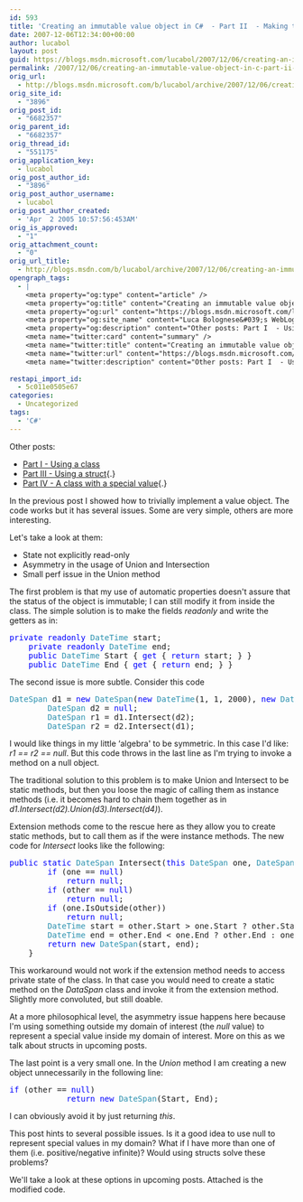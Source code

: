 ```yaml
---
id: 593
title: 'Creating an immutable value object in C#  - Part II  - Making the class better'
date: 2007-12-06T12:34:00+00:00
author: lucabol
layout: post
guid: https://blogs.msdn.microsoft.com/lucabol/2007/12/06/creating-an-immutable-value-object-in-c-part-ii-making-the-class-better/
permalink: /2007/12/06/creating-an-immutable-value-object-in-c-part-ii-making-the-class-better/
orig_url:
  - http://blogs.msdn.microsoft.com/b/lucabol/archive/2007/12/06/creating-an-immutable-value-object-in-c-part-ii-making-the-class-better.aspx
orig_site_id:
  - "3896"
orig_post_id:
  - "6682357"
orig_parent_id:
  - "6682357"
orig_thread_id:
  - "551175"
orig_application_key:
  - lucabol
orig_post_author_id:
  - "3896"
orig_post_author_username:
  - lucabol
orig_post_author_created:
  - 'Apr  2 2005 10:57:56:453AM'
orig_is_approved:
  - "1"
orig_attachment_count:
  - "0"
orig_url_title:
  - http://blogs.msdn.com/b/lucabol/archive/2007/12/06/creating-an-immutable-value-object-in-c-part-ii-making-the-class-better.aspx
opengraph_tags:
  - |
    <meta property="og:type" content="article" />
    <meta property="og:title" content="Creating an immutable value object in C#  - Part II  - Making the class better" />
    <meta property="og:url" content="https://blogs.msdn.microsoft.com/lucabol/2007/12/06/creating-an-immutable-value-object-in-c-part-ii-making-the-class-better/" />
    <meta property="og:site_name" content="Luca Bolognese&#039;s WebLog" />
    <meta property="og:description" content="Other posts: Part I  - Using a class Part III  - Using a struct Part IV  - A class with a special value In the previous post I showed how to trivially implement a value object. The code works but it has several issues. Some are very simple, others are more interesting. Let's take a..." />
    <meta name="twitter:card" content="summary" />
    <meta name="twitter:title" content="Creating an immutable value object in C#  - Part II  - Making the class better" />
    <meta name="twitter:url" content="https://blogs.msdn.microsoft.com/lucabol/2007/12/06/creating-an-immutable-value-object-in-c-part-ii-making-the-class-better/" />
    <meta name="twitter:description" content="Other posts: Part I  - Using a class Part III  - Using a struct Part IV  - A class with a special value In the previous post I showed how to trivially implement a value object. The code works but it has several issues. Some are very simple, others are more interesting. Let's take a..." />
    
restapi_import_id:
  - 5c011e0505e67
categories:
  - Uncategorized
tags:
  - 'C#'
---
```

Other posts:

  * <a href="http://blogs.msdn.com/lucabol/archive/2007/12/03/creating-an-immutable-value-object-in-c-part-i-using-a-class.aspx" target="_blank">Part I  - Using a class</a>
  * [Part III  - Using a struct](http://blogs.msdn.com/lucabol/archive/2007/12/24/creating-an-immutable-value-object-in-c-part-iii-using-a-struct.aspx){.}
  * [Part IV  - A class with a special value](http://blogs.msdn.com/lucabol/){.}

In the previous post I showed how to trivially implement a value object. The code works but it has several issues. Some are very simple, others are more interesting.

Let's take a look at them:

  * State not explicitly read-only
  * Asymmetry in the usage of Union and Intersection
  * Small&nbsp;perf issue&nbsp;in the Union method

The first&nbsp;problem is that my use of automatic properties doesn't assure that the status of the object is immutable; I can still modify it from inside the class. The simple solution is to make the fields _readonly_ and write the getters as in:

<pre class="code"><span style="color:rgb(0,0,255);">private</span> <span style="color:rgb(0,0,255);">readonly</span> <span style="color:rgb(43,145,175);">DateTime</span> start;
    <span style="color:rgb(0,0,255);">private</span> <span style="color:rgb(0,0,255);">readonly</span> <span style="color:rgb(43,145,175);">DateTime</span> end;
    <span style="color:rgb(0,0,255);">public</span> <span style="color:rgb(43,145,175);">DateTime</span> Start { <span style="color:rgb(0,0,255);">get</span> { <span style="color:rgb(0,0,255);">return</span> start; } }
    <span style="color:rgb(0,0,255);">public</span> <span style="color:rgb(43,145,175);">DateTime</span> End { <span style="color:rgb(0,0,255);">get</span> { <span style="color:rgb(0,0,255);">return</span> end; } }
</pre>



The second issue is more subtle. Consider this code

<pre class="code"><span style="color:rgb(43,145,175);">DateSpan</span> d1 = <span style="color:rgb(0,0,255);">new</span> <span style="color:rgb(43,145,175);">DateSpan</span>(<span style="color:rgb(0,0,255);">new</span> <span style="color:rgb(43,145,175);">DateTime</span>(1, 1, 2000), <span style="color:rgb(0,0,255);">new</span> <span style="color:rgb(43,145,175);">DateTime</span>(1, 1, 2002));
        <span style="color:rgb(43,145,175);">DateSpan</span> d2 = <span style="color:rgb(0,0,255);">null</span>;
        <span style="color:rgb(43,145,175);">DateSpan</span> r1 = d1.Intersect(d2);
        <span style="color:rgb(43,145,175);">DateSpan</span> r2 = d2.Intersect(d1);
</pre>

I would like things in my little &#8216;algebra' to be symmetric. In this case I'd like: _r1 == r2 == null_. But this code throws in the last line as I'm trying to invoke a method on a null object.

The traditional solution to this problem is to make Union and Intersect to be static methods, but then you loose the magic of calling them as instance methods (i.e. it becomes hard to chain them together as in _d1.Intersect(d2).Union(d3).Intersect(d4)_).

Extension methods come to the rescue here as they allow you to create static methods, but to call them as if the were instance methods. The new code for _Intersect_ looks like the following:

<pre class="code"><span style="color:rgb(0,0,255);">public</span> <span style="color:rgb(0,0,255);">static</span> <span style="color:rgb(43,145,175);">DateSpan</span> Intersect(<span style="color:rgb(0,0,255);">this</span> <span style="color:rgb(43,145,175);">DateSpan</span> one, <span style="color:rgb(43,145,175);">DateSpan</span> other) {
        <span style="color:rgb(0,0,255);">if</span> (one == <span style="color:rgb(0,0,255);">null</span>)
            <span style="color:rgb(0,0,255);">return</span> <span style="color:rgb(0,0,255);">null</span>;
        <span style="color:rgb(0,0,255);">if</span> (other == <span style="color:rgb(0,0,255);">null</span>)
            <span style="color:rgb(0,0,255);">return</span> <span style="color:rgb(0,0,255);">null</span>;
        <span style="color:rgb(0,0,255);">if</span> (one.IsOutside(other))
            <span style="color:rgb(0,0,255);">return</span> <span style="color:rgb(0,0,255);">null</span>;
        <span style="color:rgb(43,145,175);">DateTime</span> start = other.Start &gt; one.Start ? other.Start : one.Start;
        <span style="color:rgb(43,145,175);">DateTime</span> end = other.End &lt; one.End ? other.End : one.End;
        <span style="color:rgb(0,0,255);">return</span> <span style="color:rgb(0,0,255);">new</span> <span style="color:rgb(43,145,175);">DateSpan</span>(start, end);
    }</pre>

This workaround would not work if the extension method needs to access private state of the class. In that case you would need to create a static method on the _DataSpan_ class and invoke it from the extension method. Slightly more convoluted, but still doable.

At a more philosophical level, the asymmetry issue happens here because I'm using something outside my domain of interest (the _null_ value) to represent a special value inside my domain of interest. More on this as we talk about structs in upcoming posts.

The last point is a very small one. In the _Union_ method I am creating a new object unnecessarily in the following line:

<pre class="code"><span style="color:rgb(0,0,255);">if</span> (other == <span style="color:rgb(0,0,255);">null</span>)
            <span style="color:rgb(0,0,255);">return</span> <span style="color:rgb(0,0,255);">new</span> <span style="color:rgb(43,145,175);">DateSpan</span>(Start, End);
</pre>

I can obviously avoid&nbsp;it by just returning _this_.

This post hints to several possible issues. Is it a good idea to use null to represent special values in my domain? What if I have more than one of them (i.e. positive/negative infinite)? Would using structs solve these problems?

We'll take a look at these options in upcoming posts. Attached is the modified code.
